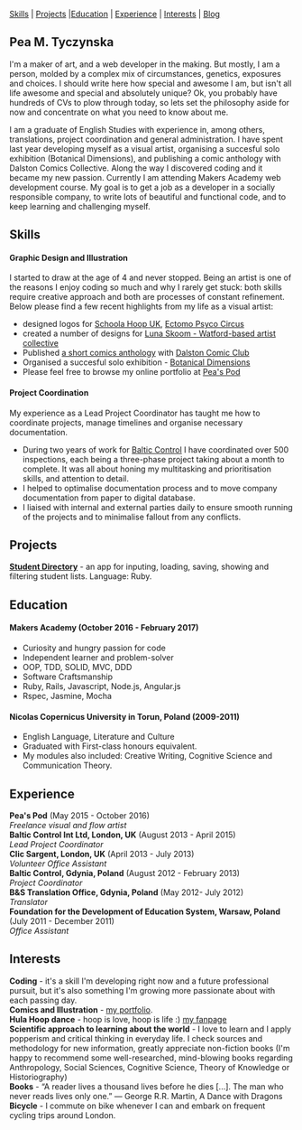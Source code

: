 [Skills](#skills) | [Projects](#projects) |[Education](#education) |  [Experience](#experience) | [Interests](#interests) | [Blog](https://medium.com/@magosiapeatyczyska)


## Pea M. Tyczynska

I'm a maker of art, and a web developer in the making. But mostly, I am a person, molded by a complex mix of circumstances, genetics, exposures and choices. I should write here how special and awesome I am, but isn't all life awesome and special and absolutely unique?
Ok, you probably have hundreds of CVs to plow through today, so lets set the philosophy aside for now and concentrate on what you need to know about me.

I am a graduate of English Studies with experience in, among others, translations, project coordination and general administration. I have spent last year developing myself as a visual artist, organising a succesful solo exhibition (Botanical Dimensions), and publishing a comic anthology with Dalston Comics Collective. Along the way I discovered coding and it became my new passion. Currently I am attending Makers Academy web development course. My goal is to get a job as a developer in a socially responsible company, to write lots of beautiful and functional code, and to keep learning and challenging myself.
   
   
## Skills

#### Graphic Design and Illustration

I started to draw at the age of 4 and never stopped. Being an artist is one of the reasons I enjoy coding so much and why I rarely get stuck: both skills require creative approach and both are processes of constant refinement.
Below please find a few recent highlights from my life as a visual artist:

- designed logos for [Schoola Hoop UK](http://www.schoolahoop.co.uk/), [Ectomo Psyco Circus](https://www.facebook.com/EctomoPsycoCircus/)
- created a number of designs for [Luna Skoom - Watford-based artist collective](https://www.facebook.com/pg/lunaskoom/photos/?tab=album&album_id=1101970643170243)
- Published [a short comics anthology](https://twitter.com/hackneylibs/status/751832705130754050) with [Dalston Comic Club](https://www.facebook.com/DalstonComicCreatorsClub/)
- Organised a succesful solo exhibition - [Botanical Dimensions](https://www.facebook.com/peaczek/media_set?set=a.1391655107526770.100000468810248&type=3)
- Please feel free to browse my online portfolio at [Pea's Pod](http://peaspod.co.uk)

#### Project Coordination

My experience as a Lead Project Coordinator has taught me how to coordinate projects, manage timelines and organise necessary documentation. 

- During two years of work for [Baltic Control]((http://balticcontrol.com/)) I have coordinated over 500 inspections, each being a three-phase project taking about a month to complete. It was all about honing my multitasking and prioritisation skills, and attention to detail.
- I helped to optimalise documentation process and to move company documentation from paper to digital database.
- I liaised with internal and external parties daily to ensure smooth running of the projects and to minimalise fallout from any conflicts.
   
   
## Projects

**[Student Directory](https://github.com/CrystalPea/student-directory)** - an app for inputing, loading, saving, showing and filtering student lists. Language: Ruby.
    
   
## Education

#### Makers Academy (October 2016 - February 2017)

- Curiosity and hungry passion for code
- Independent learner and problem-solver
- OOP, TDD, SOLID, MVC, DDD
- Software Craftsmanship
- Ruby, Rails, Javascript, Node.js, Angular.js
- Rspec, Jasmine, Mocha

#### Nicolas Copernicus University in Torun, Poland (2009-2011)

- English Language, Literature and Culture
- Graduated with First-class honours equivalent.
- My modules also included: Creative Writing, Cognitive Science and Communication Theory.
    
 
## Experience

**Pea's Pod** (May 2015 - October 2016)    
*Freelance visual and flow artist*   
**Baltic Control Int Ltd, London, UK** (August 2013 - April 2015)    
*Lead Project Coordinator*   
**Clic Sargent, London, UK** (April 2013 - July 2013)    
*Volunteer Office Assistant*   
**Baltic Control, Gdynia, Poland** (August 2012 - February 2013)   
*Project Coordinator*   
**B&S Translation Office, Gdynia, Poland** (May 2012- July 2012)   
*Translator*   
**Foundation for the Development of Education System, Warsaw, Poland** (July 2011 - December 2011)   
*Office Assistant*   
      
  
## Interests

**Coding** - it's a skill I'm developing right now and a future professional pursuit, but it's also something I'm growing more passionate about with each passing day.   
**Comics and Illustration** - [my portfolio](http://peaspod.co.uk).   
**Hula Hoop dance** - hoop is love, hoop is life :) [my fanpage](https://www.facebook.com/hoopingpea/?fref=ts)    
**Scientific approach to learning about the world** - I love to learn and I apply popperism and critical thinking in everyday life. I check sources and methodology for new information, greatly appreciate non-fiction books (I'm happy to recommend some well-researched, mind-blowing books regarding Anthropology, Social Sciences, Cognitive Science, Theory of Knowledge or Historiography)    
**Books** - “A reader lives a thousand lives before he dies [...]. The man who never reads lives only one.” ― George R.R. Martin, A Dance with Dragons   
**Bicycle** - I commute on bike whenever I can and embark on frequent cycling trips around London.   
